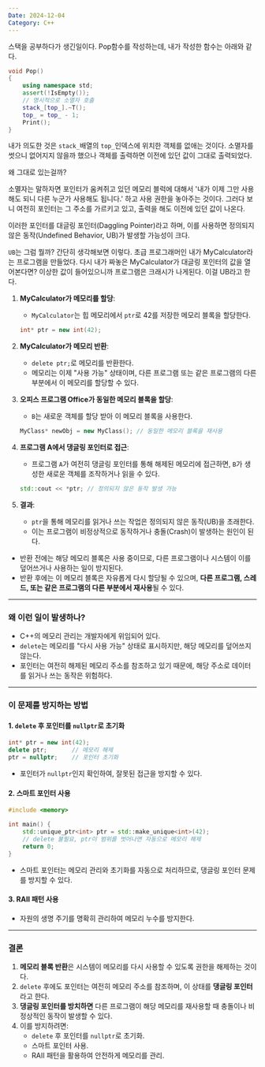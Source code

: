 ```yaml
---
Date: 2024-12-04
Category: C++
---
```

스택을 공부하다가 생긴일이다. Pop함수를 작성하는데, 내가 작성한 함수는 아래와 같다.
```cpp
void Pop()
{
	using namespace std;
	assert(!IsEmpty());
	// 명시적으로 소멸자 호출
	stack_[top_].~T();
	top_ = top_ - 1;
	Print();
}
```

내가 의도한 것은 `stack_`배열의 `top_`인덱스에 위치한 객체를 없애는 것이다. 소멸자를 썻으니 없어지지 않을까 했으나 객체를 출력하면 이전에 있던 값이 그대로 출력되었다.

왜 그대로 있는걸까?

소멸자는 말하자면 포인터가 움켜쥐고 있던 메모리 블럭에 대해서 '내가 이제 그만 사용해도 되니 다른 누군가 사용해도 됩니다.' 하고 사용 권한을 놓아주는 것이다. 그러다 보니 여전히 포인터는 그 주소를 가르키고 있고, 출력을 해도 이전에 있던 값이 나온다.

이러한 포인터를 대글링 포인터(Daggling Pointer)라고 하며, 이를 사용하면 정의되지 않은 동작(Undefined Behavior, UB)가 발생할 가능성이 크다.

`UB`는 그럼 뭘까? 간단히 생각해보면 이렇다. 초급 프로그래머인 내가 MyCalculator라는 프로그램을 만들었다. 다시 내가 짜놓은 MyCalculator가 대글링 포인터의 값을 열어본다면?  이상한 값이 들어있으니까 프로그램은 크래시가 나게된다. 이걸 UB라고 한다.

1. **MyCalculator가 메모리를 할당**:
    - `MyCalculator`는 힙 메모리에서 `ptr`로 42를 저장한 메모리 블록을 할당한다.
    ```cpp
    int* ptr = new int(42);
    ```
    
2.  **MyCalculator가 메모리 반환**:
    - `delete ptr;`로 메모리를 반환한다.
    - 메모리는 이제 "사용 가능" 상태이며, 다른 프로그램 또는 같은 프로그램의 다른 부분에서 이 메모리를 할당할 수 있다.
    
3. **오피스 프로그램 Office가 동일한 메모리 블록을 할당**:
    - `B`는 새로운 객체를 할당 받아 이 메모리 블록을 사용한다.
    ```cpp
    MyClass* newObj = new MyClass(); // 동일한 메모리 블록을 재사용
    ```
    
4. **프로그램 A에서 댕글링 포인터로 접근**:
    - 프로그램 `A`가 여전히 댕글링 포인터를 통해 해제된 메모리에 접근하면, `B`가 생성한 새로운 객체를 조작하거나 읽을 수 있다.
    
    ```cpp
    std::cout << *ptr; // 정의되지 않은 동작 발생 가능
    ```
    
5. **결과**:
    - `ptr`을 통해 메모리를 읽거나 쓰는 작업은 정의되지 않은 동작(UB)을 초래한다.
    - 이는 프로그램이 비정상적으로 동작하거나 충돌(Crash)이 발생하는 원인이 된다.

- 반환 전에는 해당 메모리 블록은 사용 중이므로, 다른 프로그램이나 시스템이 이를 덮어쓰거나 사용하는 일이 방지된다.
- 반환 후에는 이 메모리 블록은 자유롭게 다시 할당될 수 있으며, **다른 프로그램, 스레드, 또는 같은 프로그램의 다른 부분에서 재사용**될 수 있다.
---
### **왜 이런 일이 발생하나?**

- C++의 메모리 관리는 개발자에게 위임되어 있다.
- `delete`는 메모리를 "다시 사용 가능" 상태로 표시하지만, 해당 메모리를 덮어쓰지 않는다.
- 포인터는 여전히 해제된 메모리 주소를 참조하고 있기 때문에, 해당 주소로 데이터를 읽거나 쓰는 동작은 위험하다.
---
### **이 문제를 방지하는 방법**
#### 1. `delete` 후 포인터를 `nullptr`로 초기화
```cpp
int* ptr = new int(42);
delete ptr;       // 메모리 해제
ptr = nullptr;    // 포인터 초기화
```

- 포인터가 `nullptr`인지 확인하여, 잘못된 접근을 방지할 수 있다.
#### 2. 스마트 포인터 사용

```cpp
#include <memory>

int main() {
    std::unique_ptr<int> ptr = std::make_unique<int>(42);
    // delete 불필요, ptr이 범위를 벗어나면 자동으로 메모리 해제
    return 0;
}
```

- 스마트 포인터는 메모리 관리와 초기화를 자동으로 처리하므로, 댕글링 포인터 문제를 방지할 수 있다.

#### 3. RAII 패턴 사용

- 자원의 생명 주기를 명확히 관리하여 메모리 누수를 방지한다.

---

### **결론**

1. **메모리 블록 반환**은 시스템이 메모리를 다시 사용할 수 있도록 권한을 해제하는 것이다.
2. `delete` 후에도 포인터는 여전히 메모리 주소를 참조하며, 이 상태를 **댕글링 포인터**라고 한다.
3. **댕글링 포인터를 방치하면** 다른 프로그램이 해당 메모리를 재사용할 때 충돌이나 비정상적인 동작이 발생할 수 있다.
4. 이를 방지하려면:
    - `delete` 후 포인터를 `nullptr`로 초기화.
    - 스마트 포인터 사용.
    - RAII 패턴을 활용하여 안전하게 메모리를 관리.

